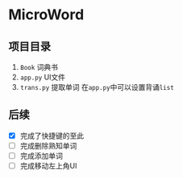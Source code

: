 # MicroWord
## 项目目录
1. `Book`  词典书
2. `app.py` UI文件
3. `trans.py` 提取单词
在`app.py`中可以设置背诵`list`
## 后续
- [x] 完成了快捷键的至此
- [ ] 完成删除熟知单词
- [ ] 完成添加单词
- [ ] 完成移动左上角UI